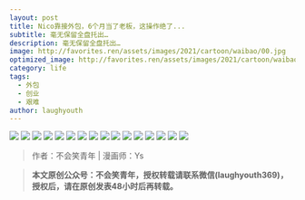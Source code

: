```yaml
---
layout: post
title: Nico靠接外包，6个月当了老板，这操作绝了...
subtitle: 毫无保留全盘托出…
description: 毫无保留全盘托出…
image: http://favorites.ren/assets/images/2021/cartoon/waibao/00.jpg
optimized_image: http://favorites.ren/assets/images/2021/cartoon/waibao/00.jpg
category: life
tags:
  - 外包
  - 创业
  - 艰难
author: laughyouth
---
```


![](http://favorites.ren/assets/images/2021/cartoon/waibao/640.jpg)
![](http://favorites.ren/assets/images/2021/cartoon/waibao/640-1.jpg)
![](http://favorites.ren/assets/images/2021/cartoon/waibao/640-2.jpg)
![](http://favorites.ren/assets/images/2021/cartoon/waibao/640-3.jpg)
![](http://favorites.ren/assets/images/2021/cartoon/waibao/640-4.jpg)
![](http://favorites.ren/assets/images/2021/cartoon/waibao/640-5.jpg)
![](http://favorites.ren/assets/images/2021/cartoon/waibao/640-6.jpg)
![](http://favorites.ren/assets/images/2021/cartoon/waibao/640-7.jpg)
![](http://favorites.ren/assets/images/2021/cartoon/waibao/640-8.jpg)
![](http://favorites.ren/assets/images/2021/cartoon/waibao/640-9.jpg)
![](http://favorites.ren/assets/images/2021/cartoon/waibao/640-10.jpg)
![](http://favorites.ren/assets/images/2021/cartoon/waibao/640-11.jpg)
![](http://favorites.ren/assets/images/2021/cartoon/waibao/640-12.jpg)
![](http://favorites.ren/assets/images/2021/cartoon/waibao/640-13.jpg)
![](http://favorites.ren/assets/images/2021/cartoon/waibao/640-14.jpg)
![](http://favorites.ren/assets/images/2021/cartoon/waibao/640-15.jpg)


>作者：不会笑青年 | 漫画师：Ys

>**本文原创公众号：不会笑青年，授权转载请联系微信(laughyouth369)，授权后，请在原创发表48小时后再转载。**

